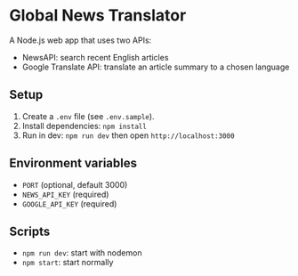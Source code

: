 ﻿# Global News Translator

A Node.js web app that uses two APIs:
- NewsAPI: search recent English articles
- Google Translate API: translate an article summary to a chosen language

## Setup
1. Create a `.env` file (see `.env.sample`).
2. Install dependencies: `npm install`
3. Run in dev: `npm run dev` then open `http://localhost:3000`

## Environment variables
- `PORT` (optional, default 3000)
- `NEWS_API_KEY` (required)
- `GOOGLE_API_KEY` (required)

## Scripts
- `npm run dev`: start with nodemon
- `npm start`: start normally
